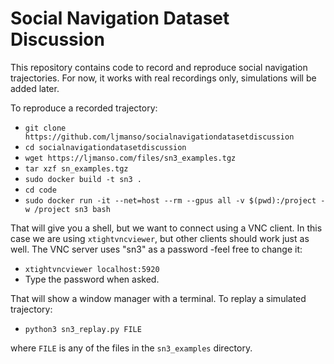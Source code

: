 # Social Navigation Dataset Discussion
This repository contains code to record and reproduce social navigation trajectories. For now, it works with real recordings only, simulations will be added later.

To reproduce a recorded trajectory:
 - `git clone https://github.com/ljmanso/socialnavigationdatasetdiscussion`
 - `cd socialnavigationdatasetdiscussion`
 - `wget https://ljmanso.com/files/sn3_examples.tgz`
 - `tar xzf sn_examples.tgz`
 - `sudo docker build -t sn3 .`
 - `cd code`
 - `sudo docker run -it --net=host --rm --gpus all -v $(pwd):/project -w /project sn3 bash`

That will give you a shell, but we want to connect using a VNC client. In this case we are using `xtightvncviewer`, but other clients should work just as well. The VNC server uses "sn3" as a password -feel free to change it:
 - `xtightvncviewer localhost:5920`
 - Type the password when asked.

That will show a window manager with a terminal. To replay a simulated trajectory:
 - `python3 sn3_replay.py FILE`

where `FILE` is any of the files in the `sn3_examples` directory.

